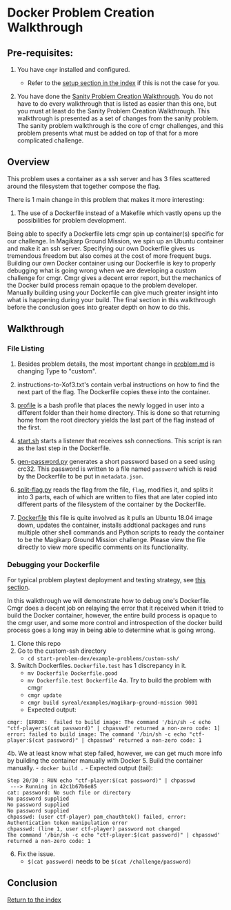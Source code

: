# Docker Problem Creation Walkthrough


## Pre-requisites:

1. You have `cmgr` installed and configured.
    - Refer to the [setup section in the index](/README.md#setup)
      if this is not the case for you.

2. You have done the [Sanity Problem Creation Walkthrough](/example-problems/sanity-static-flag/README.md).
   You do not have to do every walkthrough that is listed as easier than this
   one, but you must at least do the Sanity Problem Creation Walkthrough. 
   This walkthrough is presented as a set of changes from the sanity problem.
   The sanity problem walkthrough is the core of cmgr challenges, and this 
   problem presents what must be added on top of that for a more complicated
   challenge.



## Overview

This problem uses a container as a ssh server and has 3 files scattered around
the filesystem that together compose the flag.

There is 1 main change in this problem that makes it more interesting:

1. The use of a Dockerfile instead of a Makefile which vastly opens up the
   possibilities for problem development.

Being able to specify a Dockerfile lets cmgr spin up container(s) specific for
our challenge. In Magikarp Ground Mission, we spin up an Ubuntu container and
make it an ssh server. Specifying our own Dockerfile gives us tremendous
freedom but also comes at the cost of more frequent bugs. Building our own
Docker container using our Dockerfile is key to properly debugging what is
going wrong when we are developing a custom challenge for cmgr. Cmgr gives a
decent error report, but the mechanics of the Docker build process remain 
opaque to the problem developer. Manually building using your Dockerfile can
give much greater insight into what is happening during your build. The final
section in this walkthrough before the conclusion goes into greater depth on
how to do this.


## Walkthrough


### File Listing

1. Besides problem details, the most important change in
   [problem.md](/example-problems/custom-ssh/problem.md) is changing Type to
   "custom".

2. instructions-to-Xof3.txt's contain verbal instructions on how to find the
   next part of the flag. The Dockerfile copies these into the container.

3. [profile](/example-problems/custom-ssh/profile) is a bash profile that
   places the newly logged in user into a different folder than their home
   directory. This is done so that returning home from the root directory
   yields the last part of the flag instead of the first.
   
4. [start.sh](/example-problems/custom-ssh/start.sh) starts a listener that
   receives ssh connections. This script is ran as the last step in the
   Dockerfile.
   
5. [gen-password.py](/example-problems/custom-ssh/gen-password.py) generates
   a short password based on a seed using crc32. This password is written to
   a file named `password` which is read by the Dockerfile to be put in
   `metadata.json`.
   
6. [split-flag.py](/example-problems/custom-ssh/split-flag.py) reads the
   flag from the file, `flag`, modifies it, and splits it into 3 parts,
   each of which are written to files that are later copied into different
   parts of the filesystem of the container by the Dockerfile.
   
7. [Dockerfile](/example-problems/custom-ssh/Dockerfile) this file is quite
   involved as it pulls an Ubuntu 18.04 image down, updates the container,
   installs addtional packages and runs multiple other shell commands and
   Python scripts to ready the container to be the Magikarp Ground Mission
   challenge. Please view the file directly to view more specific comments
   on its functionality.


### Debugging your Dockerfile

For typical problem playtest deployment and testing strategy, see 
[this section](/example-problems/sanity-static-flag#Deployment).

In this walkthrough we will demonstrate how to debug one's Dockerfile. Cmgr
does a decent job on relaying the error that it received when it tried to
build the Docker container, however, the entire build process is opaque to
the cmgr user, and some more control and introspection of the docker build
process goes a long way in being able to determine what is going wrong.

1. Clone this repo
2. Go to the custom-ssh directory
    - `cd start-problem-dev/example-problems/custom-ssh/`
3. Switch Dockerfiles. `Dockerfile.test` has 1 discrepancy in it.
    - `mv Dockerfile Dockerfile.good`
    - `mv Dockerfile.test Dockerfile`
4a. Try to build the problem with cmgr
    - `cmgr update`
    - `cmgr build syreal/examples/magikarp-ground-mission 9001`
    - Expected output:
```
cmgr: [ERROR:  failed to build image: The command '/bin/sh -c echo "ctf-player:$(cat password)" | chpasswd' returned a non-zero code: 1]
error: failed to build image: The command '/bin/sh -c echo "ctf-player:$(cat password)" | chpasswd' returned a non-zero code: 1
```
4b. We at least know what step failed, however, we can get much more info
    by building the container manually with Docker
5. Build the container manually.
    - `docker build .`
    - Expected output (tail):
```
Step 20/30 : RUN echo "ctf-player:$(cat password)" | chpasswd
 ---> Running in 42c1b67b6e85
cat: password: No such file or directory
No password supplied
No password supplied
No password supplied
chpasswd: (user ctf-player) pam_chauthtok() failed, error:
Authentication token manipulation error
chpasswd: (line 1, user ctf-player) password not changed
The command '/bin/sh -c echo "ctf-player:$(cat password)" | chpasswd' returned a non-zero code: 1
```
6. Fix the issue.
    - `$(cat password)` needs to be `$(cat /challenge/password)`

## Conclusion

[Return to the index](/README.md#walkthroughs)

